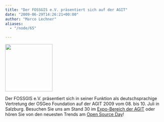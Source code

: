 ```yaml
---
title: "Der FOSSGIS e.V. präsentiert sich auf der AGIT"
date: "2009-06-29T14:26:21+00:00"
author: "Marco Lechner"
aliases:
  - "/node/65"

---
```


<p><a href="http://www.agit.at"> </a></p>
<dl class="fg_img_left">
	<dt>
		<a href="http://www.agit.at"><img src="http://www.agit.at/download/agit2009_web_transp.gif" width="152px" /> </a></dt>
</dl>
<p>Der FOSSGIS e.V. präsentiert sich in seiner Funktion als deutschsprachige Vertretung der OSGeo Foundation auf der AGIT 2009 vom 08. bis 10. Juli in Salzburg. Besuchen Sie uns am Stand 30 im <a href="http://www.agit.at/index.php?option=com_wrapper&amp;id=35&amp;Itemid=93" target="_new">Expo-Bereich der AGIT</a> oder hören Sie von den neuesten Trends am <a href="http://www.agit.at/index.php?option=com_content&amp;task=view&amp;id=132&amp;Itemid=129" target="_new">Open Source Day</a>!</p>
